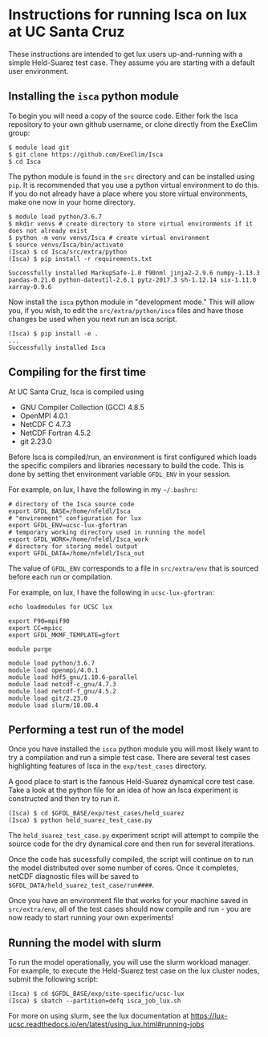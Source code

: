 
# Instructions for running Isca on lux at UC Santa Cruz

These instructions are intended to get lux users up-and-running with a simple Held-Suarez test case. They assume you are starting with a default user environment.

## Installing the `isca` python module

To begin you will need a copy of the source code. Either fork the Isca repository to your own github username, or clone directly from the ExeClim group:

```{bash}
$ module load git
$ git clone https://github.com/ExeClim/Isca 
$ cd Isca
```

The python module is found in the `src` directory and can be installed using `pip`. It is recommended that you use a python virtual environment to do this. If you do not already have a place where you store virtual environments, make one now in your home directory.

```{bash}
$ module load python/3.6.7
$ mkdir venvs # create directory to store virtual environments if it does not already exist
$ python -m venv venvs/Isca # create virtual environment 
$ source venvs/Isca/bin/activate
(Isca) $ cd Isca/src/extra/python
(Isca) $ pip install -r requirements.txt

Successfully installed MarkupSafe-1.0 f90nml jinja2-2.9.6 numpy-1.13.3 pandas-0.21.0 python-dateutil-2.6.1 pytz-2017.3 sh-1.12.14 six-1.11.0 xarray-0.9.6
```

Now install the `isca` python module in "development mode." This will allow you, if you wish, to edit the `src/extra/python/isca` files and have those changes be used when you next run an isca script.


```{bash}
(Isca) $ pip install -e .
...
Successfully installed Isca
```

## Compiling for the first time

At UC Santa Cruz, Isca is compiled using
* GNU Compiler Collection (GCC) 4.8.5
* OpenMPI 4.0.1 
* NetCDF C 4.7.3
* NetCDF Fortran 4.5.2
* git 2.23.0

Before Isca is compiled/run, an environment is first configured which loads the specific compilers and libraries necessary to build the code. This is done by setting thet environment variable `GFDL_ENV` in your session. 

For example, on lux, I have the following in my `~/.bashrc`:

```{bash}
# directory of the Isca source code
export GFDL_BASE=/home/nfeldl/Isca
# "environment" configuration for lux
export GFDL_ENV=ucsc-lux-gfortran
# temporary working directory used in running the model
export GFDL_WORK=/home/nfeldl/Isca_work
# directory for storing model output
export GFDL_DATA=/home/nfeldl/Isca_out
```

The value of `GFDL_ENV` corresponds to a file in `src/extra/env` that is sourced before each run or compilation.

For example, on lux, I have the following in `ucsc-lux-gfortran`:

```{bash}
echo loadmodules for UCSC lux

export F90=mpif90
export CC=mpicc
export GFDL_MKMF_TEMPLATE=gfort

module purge

module load python/3.6.7
module load openmpi/4.0.1
module load hdf5_gnu/1.10.6-parallel
module load netcdf-c_gnu/4.7.3
module load netcdf-f_gnu/4.5.2
module load git/2.23.0
module load slurm/18.08.4
```

## Performing a test run of the model 

Once you have installed the `isca` python module you will most likely want to try a compilation and run a simple test case. There are several test cases highlighting features of Isca in the `exp/test_cases` directory.

A good place to start is the famous Held-Suarez dynamical core test case. Take a look at the python file for an idea of how an Isca experiment is constructed and then try to run it.

```{bash}
(Isca) $ cd $GFDL_BASE/exp/test_cases/held_suarez
(Isca) $ python held_suarez_test_case.py
```

The `held_suarez_test_case.py` experiment script will attempt to compile the source code for the dry dynamical core and then run for several iterations.

Once the code has sucessfully compiled, the script will continue on to run the model distributed over some number of cores. Once it completes, netCDF diagnostic files will be saved to `$GFDL_DATA/held_suarez_test_case/run####`.

Once you have an environment file that works for your machine saved in `src/extra/env`, all of the test cases should now compile and run - you are now ready to start running your own experiments!

## Running the model with slurm

To run the model operationally, you will use the slurm workload manager. For example, to execute the Held-Suarez test case on the lux cluster nodes, submit the following script:

```{bash}
(Isca) $ cd $GFDL_BASE/exp/site-specific/ucsc-lux
(Isca) $ sbatch --partition=defq isca_job_lux.sh
```

For more on using slurm, see the lux documentation at https://lux-ucsc.readthedocs.io/en/latest/using_lux.html#running-jobs


